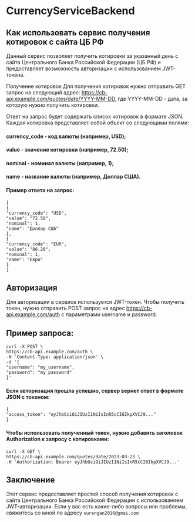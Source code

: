 # CurrencyServiceBackend
## Как использовать сервис получения котировок с сайта ЦБ РФ
Данный сервис позволяет получить котировки за указанный день с сайта Центрального Банка Российской Федерации (ЦБ РФ) и предоставляет возможность авторизации с использованием JWT-токена.

Получение котировок
Для получения котировок нужно отправить GET запрос на следующий адрес: https://cb-api.example.com/quotes/date/YYYY-MM-DD, где YYYY-MM-DD - дата, за которую нужно получить котировки.

Ответ на запрос будет содержать список котировок в формате JSON. Каждая котировка представляет собой объект со следующими полями:

#### currency_code - код валюты (например, USD);
#### value - значение котировки (например, 72.50);
#### nominal - номинал валюты (например, 1);
#### name - название валюты (например, Доллар США).
#### Пример ответа на запрос:

```
[
{
"currency_code": "USD",
"value": "72.50",
"nominal": 1,
"name": "Доллар США"
},
{
"currency_code": "EUR",
"value": "86.20",
"nominal": 1,
"name": "Евро"
}
]
```
## Авторизация
Для авторизации в сервисе используется JWT-токен. Чтобы получить токен, нужно отправить POST запрос на адрес https://cb-api.example.com/auth с параметрами username и password.

## Пример запроса:
```
curl -X POST \
https://cb-api.example.com/auth \
-H 'Content-Type: application/json' \
-d '{
"username": "my_username",
"password": "my_password"
}'
```

#### Если авторизация прошла успешно, сервер вернет ответ в формате JSON с токеном:

```
{
"access_token": "eyJhbGciOiJIUzI1NiIsInR5cCI6IkpXVCJ9..."
}
```

#### Чтобы использовать полученный токен, нужно добавить заголовок Authorization к запросу с котировками:

```
curl -X GET \
https://cb-api.example.com/quotes/date/2023-03-23 \
-H 'Authorization: Bearer eyJhbGciOiJIUzI1NiIsInR5cCI6IkpXVCJ9...'
```

## Заключение
Этот сервис предоставляет простой способ получения котировок с сайта Центрального Банка Российской Федерации с использованием JWT-авторизации. Если у вас есть какие-либо вопросы или проблемы, свяжитесь со мной по адресу ```surengan2016@gmai.com```